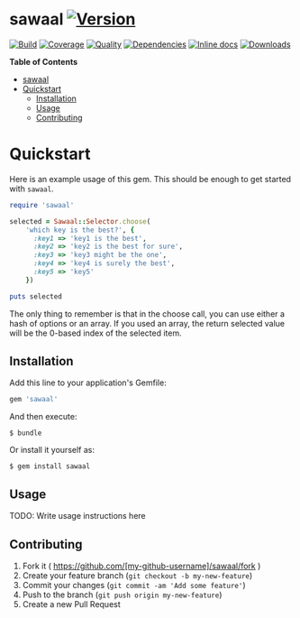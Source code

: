 # sawaal [![Version](http://img.shields.io/gem/v/sawaal.svg?style=flat-square)](https://rubygems.org/gems/sawaal)

[![Build](http://img.shields.io/travis-ci/anshulverma/sawaal.svg?style=flat-square)](https://travis-ci.org/anshulverma/sawaal)
[![Coverage](http://img.shields.io/codeclimate/coverage/github/anshulverma/sawaal.svg?style=flat-square)](https://codeclimate.com/github/anshulverma/sawaal)
[![Quality](http://img.shields.io/codeclimate/github/anshulverma/sawaal.svg?style=flat-square)](https://codeclimate.com/github/anshulverma/sawaal)
[![Dependencies](http://img.shields.io/gemnasium/anshulverma/sawaal.svg?style=flat-square)](https://gemnasium.com/anshulverma/sawaal)
[![Inline docs](http://inch-ci.org/github/anshulverma/sawaal.svg?style=flat-square)](http://inch-ci.org/github/anshulverma/sawaal)
[![Downloads](http://img.shields.io/gem/dt/sawaal.svg?style=flat-square)](https://rubygems.org/gems/sawaal)

<!-- markdown-toc start - Don't edit this section. Run M-x markdown-toc/generate-toc again -->
**Table of Contents**

- [sawaal](#sawaal)
- [Quickstart](#quickstart)
    - [Installation](#installation)
    - [Usage](#usage)
    - [Contributing](#contributing)

<!-- markdown-toc end -->

# Quickstart

Here is an example usage of this gem. This should be enough to get
started with `sawaal`.

``` ruby
require 'sawaal'

selected = Sawaal::Selector.choose(
    'which key is the best?', {
      :key1 => 'key1 is the best',
      :key2 => 'key2 is the best for sure',
      :key3 => 'key3 might be the one',
      :key4 => 'key4 is surely the best',
      :key5 => 'key5'
    })

puts selected
```

The only thing to remember is that in the choose call, you can use
either a hash of options or an array. If you used an array, the return
selected value will be the 0-based index of the selected item.

## Installation

Add this line to your application's Gemfile:

```ruby
gem 'sawaal'
```

And then execute:

    $ bundle

Or install it yourself as:

    $ gem install sawaal

## Usage

TODO: Write usage instructions here

## Contributing

1. Fork it ( https://github.com/[my-github-username]/sawaal/fork )
2. Create your feature branch (`git checkout -b my-new-feature`)
3. Commit your changes (`git commit -am 'Add some feature'`)
4. Push to the branch (`git push origin my-new-feature`)
5. Create a new Pull Request
